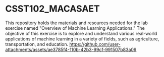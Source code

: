 # CSST102_MACASAET
This repository holds the materials and resources needed for the lab exercise named "Overview of Machine Learning Applications." The objective of this exercise is to explore and understand various real-world applications of machine learning in a variety of fields, such as agriculture, transportation, and education.
https://github.com/user-attachments/assets/ae3785f4-110b-42b3-99cf-991507b83a09
